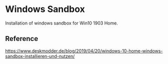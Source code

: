 # Windows Sandbox

Installation of windows sandbox for Win10 1903 Home.  

## Reference
<https://www.deskmodder.de/blog/2019/04/20/windows-10-home-windows-sandbox-installieren-und-nutzen/>
